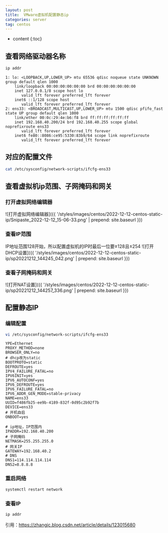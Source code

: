 ```yaml
---
layout: post
title:  VMware虚拟机配置静态ip
categories: server
tag: centos
---
```



* content
{:toc}


## 查看网络驱动器名称

```sh
ip addr
```

```text
1: lo: <LOOPBACK,UP,LOWER_UP> mtu 65536 qdisc noqueue state UNKNOWN group default qlen 1000
    link/loopback 00:00:00:00:00:00 brd 00:00:00:00:00:00
    inet 127.0.0.1/8 scope host lo
       valid_lft forever preferred_lft forever
    inet6 ::1/128 scope host 
       valid_lft forever preferred_lft forever
2: ens33: <BROADCAST,MULTICAST,UP,LOWER_UP> mtu 1500 qdisc pfifo_fast state UP group default qlen 1000
    link/ether 00:0c:29:4e:b6:f8 brd ff:ff:ff:ff:ff:ff
    inet 192.168.40.200/24 brd 192.168.40.255 scope global noprefixroute ens33
       valid_lft forever preferred_lft forever
    inet6 fe80::8086:ce95:5330:83b9/64 scope link noprefixroute 
       valid_lft forever preferred_lft forever
```

## 对应的配置文件

```sh
cat /etc/sysconfig/network-scripts/ifcfg-ens33
```

## 查看虚拟机ip范围、子网掩码和网关

### 打开虚拟网络编辑器

![打开虚拟网络编辑器]({{ '/styles/images/centos/2022-12-12-centos-static-ip/Snipaste_2022-12-12_15-06-33.png' | prepend: site.baseurl  }})

### 查看IP范围

IP地址范围128开始，所以配置虚拟机的IP时最后一位要≥128且≤254
![打开DHCP设置]({{ '/styles/images/centos/2022-12-12-centos-static-ip/sp20221212_144245_042.png' | prepend: site.baseurl  }})

### 查看子网掩码和网关

![打开NAT设置]({{ '/styles/images/centos/2022-12-12-centos-static-ip/sp20221212_144257_336.png' | prepend: site.baseurl  }})

## 配置静态IP

### 编辑配置

```sh
vi /etc/sysconfig/network-scripts/ifcfg-ens33
```

```text
YPE=Ethernet
PROXY_METHOD=none
BROWSER_ONLY=no
# dhcp改为static
BOOTPROTO=static
DEFROUTE=yes
IPV4_FAILURE_FATAL=no
IPV6INIT=yes
IPV6_AUTOCONF=yes
IPV6_DEFROUTE=yes
IPV6_FAILURE_FATAL=no
IPV6_ADDR_GEN_MODE=stable-privacy
NAME=ens33
UUID=f486fb25-ee9b-4189-832f-0d95c2b92f7b
DEVICE=ens33
# 开机自启
ONBOOT=yes

# ip地址，IP范围内
IPADDR=192.168.40.200
# 子网掩码
NETMASK=255.255.255.0
# 网关IP
GATEWAY=192.168.40.2
# DNS
DNS1=114.114.114.114
DNS2=8.8.8.8
```

### 重启网络

```sh
systemctl restart network
```

### 查看IP

```sh
ip addr
```

引用：<a href="https://zhangjc.blog.csdn.net/article/details/123015680" target="_blank">https://zhangjc.blog.csdn.net/article/details/123015680</a>